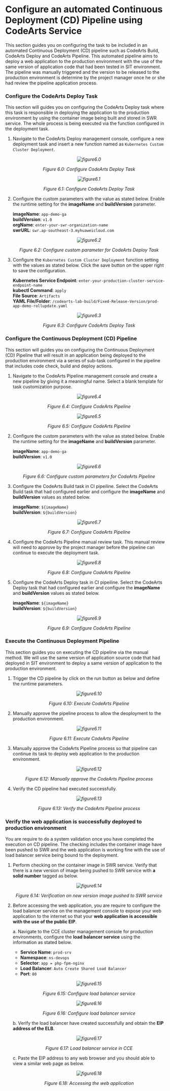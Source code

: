 # Configure an automated Continuous Deployment (CD) Pipeline using CodeArts Service

This section guides you on configuring the task to be included in an automated Continuous Deployment (CD) pipeline such as CodeArts Build, CodeArts Deploy and CodeArts Pipeline. This automated pipeline aims to deploy a web application to the production environment with the use of the same version of application code that had been tested in SIT environment. The pipeline was manually triggered and the version to be released to the production environment is determine by the project manager once he or she had review the pipeline application process.

### Configure the CodeArts Deploy Task

This section will guides you on configuring the CodeArts Deploy task where this task is responsible in deploying the application to the production environment by using the container image being built and stored in SWR service. The whole process is being executed via the function configured in the deployment task.

1. Navigate to the CodeArts Deploy management console, configure a new deployment task and insert a new function named as ```Kubernetes Custom Cluster Deployment```.

    *<p align="center"> ![figure6.0](./images/6.0.png) </p>*
    *<p align="center"> Figure 6.0: Configure CodeArts Deploy Task</p>*

    *<p align="center"> ![figure6.1](./images/6.1.png) </p>*
    *<p align="center"> Figure 6.1: Configure CodeArts Deploy Task</p>*

2. Configure the custom parameters with the value as stated below. Enable the runtime setting for the **imageName** and **buildVersion** parameter.

    **imageName**: ```app-demo-ga``` <br>
    **buildVersion**: ```v1.0``` <br>
    **orgName**: ```enter-your-swr-organization-name``` <br>
    **swrURL**: ```swr.ap-southeast-3.myhuaweicloud.com``` <br>

    *<p align="center"> ![figure6.2](./images/6.2.png) </p>*
    *<p align="center"> Figure 6.2: Configure custom parameter for CodeArts Deploy Task</p>*

3. Configure the ```Kubernetes Custom Cluster Deployment``` function setting with the values as stated below. Click the save button on the upper right to save the configuration.

    **Kubernetes Service Endpoint**: ```enter-your-production-cluster-service-endpoint-name``` <br>
    **kubectl Command**: ```apply``` <br>
    **File Source**: ```Artifacts``` <br>
    **YAML File/Folder**: ```/codearts-lab-build/Fixed-Release-Version/prod-app-demo-rollupdate.yaml```

    *<p align="center"> ![figure6.3](./images/6.3.png) </p>*
    *<p align="center"> Figure 6.3: Configure CodeArts Deploy Task</p>*

### Configure the Continuous Deployment (CD) Pipeline

This section will guides you on configuring the Continuous Deployment (CD) Pipeline that will result in an application being deployed to the production environment via a series of sub-task configured in the pipeline that includes code check, build and deploy actions.

1. Navigate to the CodeArts Pipeline management console and create a new pipeline by giving it a meaningful name. Select a blank template for task customization purpose.

    *<p align="center"> ![figure6.4](./images/6.4.png) </p>*
    *<p align="center"> Figure 6.4: Configure CodeArts Pipeline</p>*

    *<p align="center"> ![figure6.5](./images/6.5.png) </p>*
    *<p align="center"> Figure 6.5: Configure CodeArts Pipeline</p>*

2. Configure the custom parameters with the value as stated below. Enable the runtime setting for the **imageName** and **buildVersion** parameter.

    **imageName**: ```app-demo-ga``` <br>
    **buildVersion**: ```v1.0```

    *<p align="center"> ![figure6.6](./images/6.6.png) </p>*
    *<p align="center"> Figure 6.6: Configure custom parameters for CodeArts Pipeline</p>*

3. Configure the CodeArts Build task in CI pipeiline. Select the CodeArts Build task that had configured earlier and configure the **imageName** and **buildVersion** values as stated below.

    **imageName**: ```${imageName}``` <br>
    **buildVersion**: ```${buildVersion}``` <br>

    *<p align="center"> ![figure6.7](./images/6.7.png) </p>*
    *<p align="center"> Figure 6.7: Configure CodeArts Pipeline</p>*

4. Configure the CodeArts Pipeline manual review task. This manual review will need to approve by the project manager before the pipeline can continue to execute the deployment task.

    *<p align="center"> ![figure6.8](./images/6.8.png) </p>*
    *<p align="center"> Figure 6.8: Configure CodeArts Pipeline</p>*

5. Configure the CodeArts Deploy task in CI pipeiline. Select the CodeArts Deploy task that had configured earlier and configure the **imageName** and **buildVersion** values as stated below.

    **imageName**: ```${imageName}``` <br>
    **buildVersion**: ```${buildVersion}``` <br>

    *<p align="center"> ![figure6.9](./images/6.9.png) </p>*
    *<p align="center"> Figure 6.9: Configure CodeArts Pipeline</p>*

### Execute the Continuous Deployment Pipeline

This section guides you on executing the CD pipeline via the manual method. We will use the same version of application source code that had deployed in SIT environment to deploy a same version of application to the production environment.

1. Trigger the CD pipeline by click on the run button as below and define the runtime parameters.

    *<p align="center"> ![figure6.10](./images/6.10.png) </p>*
    *<p align="center"> Figure 6.10: Execute CodeArts Pipeline</p>*

2. Manually approve the pipeline process to allow the deoployment to the production environment.

    *<p align="center"> ![figure6.11](./images/6.11.png) </p>*
    *<p align="center"> Figure 6.11: Execute CodeArts Pipeline</p>*

3. Manually approve the CodeArts Pipeline process so that pipeline can continue its task to deploy web application to the production environment.

    *<p align="center"> ![figure6.12](./images/6.12.png) </p>*
    *<p align="center"> Figure 6.12: Manually approve the CodeArts Pipeline process</p>*

4. Verify the CD pipeline had executed successfully.

    *<p align="center"> ![figure6.13](./images/6.13.png) </p>*
    *<p align="center"> Figure 6.13: Verify the CodeArts Pipeline process</p>*

### Verify the web application is successfully deployed to production environment

You are require to do a system validation once you have completed the execution on CD pipeline. The checking includes the container image have been pushed to SWR and the web application is working fine with the use of load balancer service being bound to the deployment.

1. Perform checking on the container image in SWR service. Verify that there is a new version of image being pushed to SWR service with **a solid number** tagged as below.

    *<p align="center"> ![figure6.14](./images/6.14.png) </p>*
    *<p align="center"> Figure 6.14: Verification on new version image pushed to SWR service</p>*

2. Before accessing the web application, you are require to configure the load balancer service on the management console to expose your web application to the internet so that your **web application is accessible with the use of the public EIP**.

    a. Navigate to the CCE cluster management console for production environments, configure the **load balancer service** using the information as stated below.

    * **Service Name**: ```prod-srv``` <br>
    * **Namespace**: ```ns-devops``` <br>
    * **Selector**: ```app = php-fpm-nginx``` <br>
    * **Load Balancer**: ```Auto Create Shared Load Balancer``` <br>
    * **Port**: ```80```
    
    *<p align="center"> ![figure6.15](./images/6.15.png) </p>*
    *<p align="center"> Figure 6.15: Configure load balancer service</p>*
    *<p align="center"> ![figure6.16](./images/6.16.png) </p>*
    *<p align="center"> Figure 6.16: Configure load balancer service</p>*

    b. Verify the load balancer have created successfully and obtain the **EIP address of the ELB**.

    *<p align="center"> ![figure6.17](./images/6.17.png) </p>*
    *<p align="center"> Figure 6.17: Load balancer service in CCE</p>*

    c. Paste the EIP address to any web browser and you should able to view a similar web page as below.

    *<p align="center"> ![figure6.18](./images/6.18.png) </p>*
    *<p align="center"> Figure 6.18: Accessing the web application</p>*